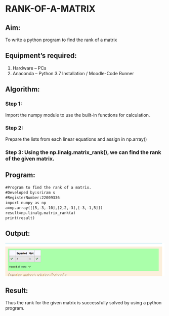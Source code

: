 # RANK-OF-A-MATRIX
## Aim:
To write a python program to find the rank of a matrix
## Equipment’s required:
1. 	Hardware – PCs
2. 	Anaconda – Python 3.7 Installation / Moodle-Code Runner
## Algorithm:
### Step 1: 
Import the numpy module to use the built-in functions for calculation.

### Step 2: 
Prepare the lists from each linear equations and assign in np.array()

### Step 3:  Using the np.linalg.matrix_rank(), we can find the rank of the given matrix.

## Program:

```
#Program to find the rank of a matrix.
#Developed by:sriram s 
#RegisterNumber:22009336
import numpy as np
a=np.array([[5,-3,-10],[2,2,-3],[-3,-1,5]])
result=np.linalg.matrix_rank(a)
print(result)
```

## Output:
![output](./output.png)
## Result:
Thus the rank for the given matrix is successfully solved by  using a python program.

